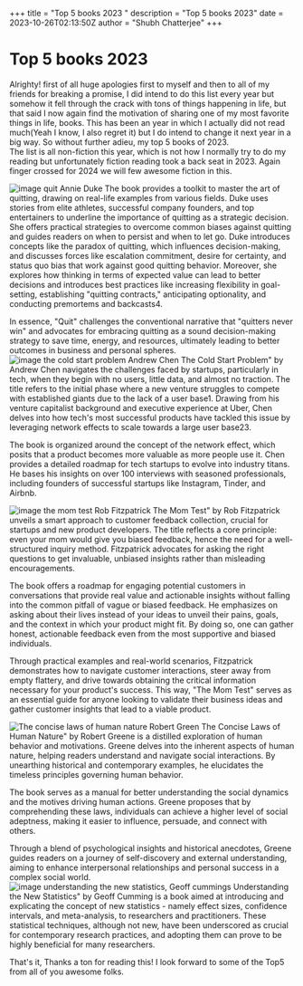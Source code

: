 +++
title = "Top 5 books 2023 "
description = "Top 5 books 2023"
date = 2023-10-26T02:13:50Z
author = "Shubh Chatterjee"
+++


# Top 5 books 2023

Alrighty! first of all huge apologies first to myself and then to all of my friends for breaking a promise, I did intend to do this list every year but somehow it fell through the crack with tons of things happening in life, but that said I now again find the motivation of sharing one of my most favorite things in life, books. This has been an year in which I actually did not read much(Yeah I know, I also regret it) but I do intend to change it next year in a big way. So without further adieu, my top 5 books of 2023.<br> 
The list is all non-fiction this year, which is not how I normally try to do my reading but unfortunately fiction reading took a back seat in 2023. Again finger crossed for 2024 we will few awesome fiction in this.

![image quit Annie Duke](../../static/images/Top_10_books_2023/img/image.png)
The book provides a toolkit to master the art of quitting, drawing on real-life examples from various fields. Duke uses stories from elite athletes, successful company founders, and top entertainers to underline the importance of quitting as a strategic decision. She offers practical strategies to overcome common biases against quitting and guides readers on when to persist and when to let go. Duke introduces concepts like the paradox of quitting, which influences decision-making, and discusses forces like escalation commitment, desire for certainty, and status quo bias that work against good quitting behavior. Moreover, she explores how thinking in terms of expected value can lead to better decisions and introduces best practices like increasing flexibility in goal-setting, establishing "quitting contracts," anticipating optionality, and conducting premortems and backcasts​4​.

In essence, "Quit" challenges the conventional narrative that "quitters never win" and advocates for embracing quitting as a sound decision-making strategy to save time, energy, and resources, ultimately leading to better outcomes in business and personal spheres.
![image the cold start problem Andrew Chen](../../static/images/Top_10_books_2023/img/image-1.png)
The Cold Start Problem" by Andrew Chen navigates the challenges faced by startups, particularly in tech, when they begin with no users, little data, and almost no traction. The title refers to the initial phase where a new venture struggles to compete with established giants due to the lack of a user base​1​. Drawing from his venture capitalist background and executive experience at Uber, Chen delves into how tech's most successful products have tackled this issue by leveraging network effects to scale towards a large user base​2​​3​.

The book is organized around the concept of the network effect, which posits that a product becomes more valuable as more people use it. Chen provides a detailed roadmap for tech startups to evolve into industry titans. He bases his insights on over 100 interviews with seasoned professionals, including founders of successful startups like Instagram, Tinder, and Airbnb.

![image the mom test Rob Fitzpatrick](../../static/images/Top_10_books_2023/img/image-2.png)
The Mom Test" by Rob Fitzpatrick unveils a smart approach to customer feedback collection, crucial for startups and new product developers. The title reflects a core principle: even your mom would give you biased feedback, hence the need for a well-structured inquiry method. Fitzpatrick advocates for asking the right questions to get invaluable, unbiased insights rather than misleading encouragements.

The book offers a roadmap for engaging potential customers in conversations that provide real value and actionable insights without falling into the common pitfall of vague or biased feedback. He emphasizes on asking about their lives instead of your ideas to unveil their pains, goals, and the context in which your product might fit. By doing so, one can gather honest, actionable feedback even from the most supportive and biased individuals.

Through practical examples and real-world scenarios, Fitzpatrick demonstrates how to navigate customer interactions, steer away from empty flattery, and drive towards obtaining the critical information necessary for your product's success. This way, "The Mom Test" serves as an essential guide for anyone looking to validate their business ideas and gather customer insights that lead to a viable product.

![The concise laws of human nature Robert Green](../../static/images/Top_10_books_2023/img/image-3.png)
The Concise Laws of Human Nature" by Robert Greene is a distilled exploration of human behavior and motivations. Greene delves into the inherent aspects of human nature, helping readers understand and navigate social interactions. By unearthing historical and contemporary examples, he elucidates the timeless principles governing human behavior.

The book serves as a manual for better understanding the social dynamics and the motives driving human actions. Greene proposes that by comprehending these laws, individuals can achieve a higher level of social adeptness, making it easier to influence, persuade, and connect with others.

Through a blend of psychological insights and historical anecdotes, Greene guides readers on a journey of self-discovery and external understanding, aiming to enhance interpersonal relationships and personal success in a complex social world.
![image understanding the new statistics, Geoff cummings ](../../static/images/Top_10_books_2023/img/image-4.png)
Understanding the New Statistics" by Geoff Cumming is a book aimed at introducing and explicating the concept of new statistics - namely effect sizes, confidence intervals, and meta-analysis, to researchers and practitioners. These statistical techniques, although not new, have been underscored as crucial for contemporary research practices, and adopting them can prove to be highly beneficial for many researchers​.

That's it, Thanks a ton for reading this! I look forward to some of the Top5 from all of you awesome folks.